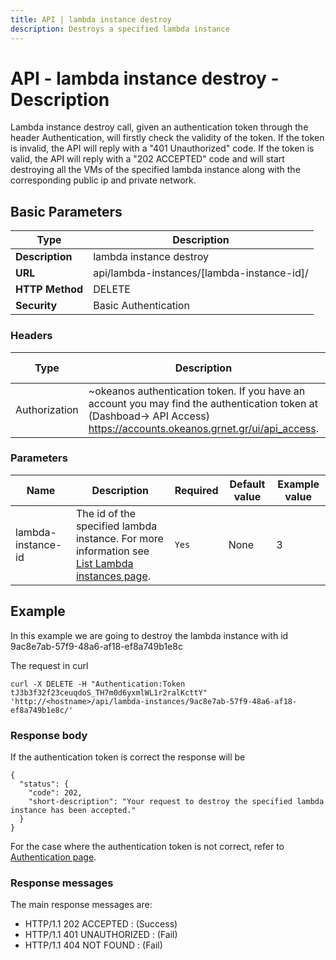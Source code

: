 ```yaml
---
title: API | lambda instance destroy
description: Destroys a specified lambda instance
---
```


# API - lambda instance destroy - Description

Lambda instance destroy call, given an authentication token through the header Authentication,
will firstly check the validity of the token. If the token is invalid, the API will reply with
a "401 Unauthorized" code. If the token is valid, the API will reply with a "202 ACCEPTED" code
and will start destroying all the VMs of the specified lambda instance along with the corresponding
public ip and private network.

## Basic Parameters

|Type            | Description
|----------------|--------------------------
| **Description** | lambda instance destroy
| **URL**         | api/lambda-instances/[lambda-instance-id]/
| **HTTP Method** | DELETE
| **Security**    | Basic Authentication


### Headers

Type | Description | Required | Default value | Example value
------|-------------|----------|---------------|---------------
Authorization | ~okeanos authentication token. If you have an account you may find the authentication token at (Dashboad-> API Access) https://accounts.okeanos.grnet.gr/ui/api_access. | `Yes` | None | Token tJ3b3f32f23ceuqdoS_..


### Parameters

Name | Description | Required | Default value | Example value
------|-------------|----------|---------------|---------------
lambda-instance-id  | The id of the specified lambda instance. For more information see [List Lambda instances page](LambdaInstanceList.md). |`Yes` |None| 3


## Example

In this example we are going to destroy the lambda instance with id 9ac8e7ab-57f9-48a6-af18-ef8a749b1e8c

The request in curl

```
curl -X DELETE -H "Authentication:Token tJ3b3f32f23ceuqdoS_TH7m0d6yxmlWL1r2ralKcttY" 'http://<hostname>/api/lambda-instances/9ac8e7ab-57f9-48a6-af18-ef8a749b1e8c/'
```


### Response body

If the authentication token is correct the response will be

```
{
  "status": {
    "code": 202,
    "short-description": "Your request to destroy the specified lambda instance has been accepted."
  }
}
```

For the case where the authentication token is not correct, refer to [Authentication page](Authentication.md).

### Response messages

The main response messages are:

- HTTP/1.1 202 ACCEPTED : (Success)
- HTTP/1.1 401 UNAUTHORIZED : (Fail)
- HTTP/1.1 404 NOT FOUND : (Fail)
